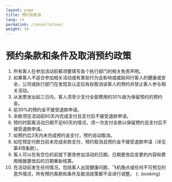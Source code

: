```yaml
---
layout: page
title: 预约及取消
lang: cn
permalink: /cancellation/
weight: 50
---
```

<style>
.booking > li {
  margin-bottom:1em;
  text-align: justify;
}
</style>

# 预约条款和条件及取消预约政策 

1. 所有客人在参加活动前都须要填写各个执行部门的相关免责声明。
2. 如果客人不适合参加相关活动或有某些行为会影响或威胁同行客人的健康或安全，公司或执行部门在发现及认定后有权取消该客人的预约并禁止客人参与相关活动。
3. 从发票发出起三日内，客人须至少支付全部费用的30%做为保留预约的预约金。
4. 前30%的预约金不接受退款申请。
5. 余款须在活动前60天内完成支付且支付后不接受退款申请。
6. 预约时距离活动日期不足60天的情况，须一次支付全款以保留预约且支付后不接受退款申请。
7. 如预约后3天内未完成预约金支付，预约自动取消。
8. 如在预定付款日前未完成余款支付，预约取消且预约金不接受退款申请（详见第4项条款）。
9. 客人可以在有空位的前提下更改参加活动的日期，日期更改后变更的内容和费用根据更改后的日期重新核算。
1. 在活动前发生任何情况，包括客人出现健康问题、飞机晚点或任何不可预见的意外情况，所有预约条款和条件及取消政策都不会进行调整。
{: .booking}
